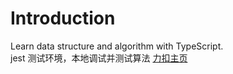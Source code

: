 # Introduction
Learn data structure and algorithm with TypeScript.  
jest 测试环境，本地调试并测试算法
<a href="https://leetcode-cn.com/u/doggy-068/">力扣主页</a>
